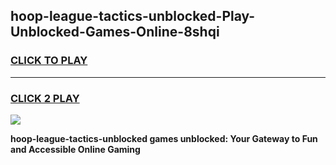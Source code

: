 
## hoop-league-tactics-unblocked-Play-Unblocked-Games-Online-8shqi
<h3>
<a href="https://premium76.site?title=hoop-league-tactics-unblocked&ref=25A">CLICK TO PLAY</a></h3>
<hr>

<h3>
<a href="https://premium76.site?title=hoop-league-tactics-unblocked&ref=25A">CLICK 2 PLAY</a>
  
</h3>

<a href="https://premium76.site?title=hoop-league-tactics-unblocked&ref=25A"><img src="https://clearcache.store/games.png"></a>


**hoop-league-tactics-unblocked games unblocked: Your Gateway to Fun and Accessible Online Gaming**
